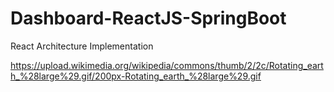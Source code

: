 # Dashboard-ReactJS-SpringBoot
React Architecture Implementation


https://upload.wikimedia.org/wikipedia/commons/thumb/2/2c/Rotating_earth_%28large%29.gif/200px-Rotating_earth_%28large%29.gif
